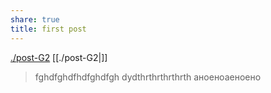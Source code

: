 ```yaml
---
share: true
title: first post
---
```

 

[./post-G2](./post-G2)
[[./post-G2|]]

 


>fghdfghdfhdfghdfgh
>dydthrthrthrthrth
>аноеноаеноено
